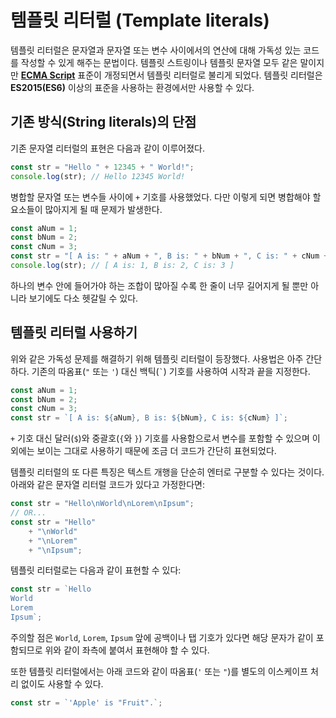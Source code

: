 # 템플릿 리터럴 (Template literals)

템플릿 리터럴은 문자열과 문자열 또는 변수 사이에서의 연산에 대해 가독성 있는 코드를 작성할 수 있게 해주는 문법이다. 템플릿 스트링이나 템플릿 문자열 모두 같은 말이지만 **[ECMA Script](https://www.ecma-international.org/)** 표준이 개정되면서 템플릿 리터럴로 불리게 되었다. 템플릿 리터럴은 **ES2015(ES6)** 이상의 표준을 사용하는 환경에서만 사용할 수 있다.

## 기존 방식(String literals)의 단점

기존 문자열 리터럴의 표현은 다음과 같이 이루어졌다.

```javascript
const str = "Hello " + 12345 + " World!";
console.log(str); // Hello 12345 World!
```

병합할 문자열 또는 변수들 사이에 `+` 기호를 사용했었다. 다만 이렇게 되면 병합해야 할 요소들이 많아지게 될 때 문제가 발생한다.

```javascript
const aNum = 1;
const bNum = 2;
const cNum = 3;
const str = "[ A is: " + aNum + ", B is: " + bNum + ", C is: " + cNum + " ]";
console.log(str); // [ A is: 1, B is: 2, C is: 3 ]
```

하나의 변수 안에 들어가야 하는 조합이 많아질 수록 한 줄이 너무 길어지게 될 뿐만 아니라 보기에도 다소 헷갈릴 수 있다.

## 템플릿 리터럴 사용하기

위와 같은 가독성 문제를 해결하기 위해 템플릿 리터럴이 등장했다. 사용법은 아주 간단하다. 기존의 따옴표(`"` 또는 `'`) 대신 백틱(`` ` ``) 기호를 사용하여 시작과 끝을 지정한다.

```javascript
const aNum = 1;
const bNum = 2;
const cNum = 3;
const str = `[ A is: ${aNum}, B is: ${bNum}, C is: ${cNum} ]`;
```

`+` 기호 대신 달러(`$`)와 중괄호(`{`와 `}`) 기호를 사용함으로서 변수를 포함할 수 있으며 이외에는 보이는 그대로 사용하기 때문에 조금 더 코드가 간단히 표현되었다.

템플릿 리터럴의 또 다른 특징은 텍스트 개행을 단순히 엔터로 구분할 수 있다는 것이다. 아래와 같은 문자열 리터럴 코드가 있다고 가정한다면:

```javascript
const str = "Hello\nWorld\nLorem\nIpsum";
// OR...
const str = "Hello"
    + "\nWorld"
    + "\nLorem"
    + "\nIpsum";
```

템플릿 리터럴로는 다음과 같이 표현할 수 있다:

```javascript
const str = `Hello
World
Lorem
Ipsum`;
```
주의할 점은 `World`, `Lorem`, `Ipsum` 앞에 공백이나 탭 기호가 있다면 해당 문자가 같이 포함되므로 위와 같이 좌측에 붙여서 표현해야 할 수 있다.

또한 템플릿 리터럴에서는 아래 코드와 같이 따옴표(`'` 또는 `"`)를 별도의 이스케이프 처리 없이도 사용할 수 있다.

```javascript
const str = `'Apple' is "Fruit".`;
```

